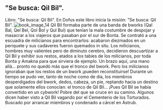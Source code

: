 ## "Se busca: Qil Bil".
Libro: "Se busca: Qil Bil".
En Dofus este libro inicia la misión: "Se busca: Qil Bil".
![book_image_14](https://media.discordapp.net/attachments/1105643336989159555/1105647642039570442/14.jpg)
Qil Bil formaba parte de una banda de bworks (Qal Bal, Qel Bel, Qol Bol y Qul Bul) que tenían la mala costumbre de despojar y masacrar a los viajeros que pasaban por el sur de Bonta. Se contrató a una escuadra de milicianos para encontrarlos: acabaron diezmados en un periquete y sus cadáveres fueron quemados in situ.
Los milicianos, hombres muy valientes pero de diminuto cerebro, decidieron descuartizar a Qil Bil y exhibir sus restos, atados a los tabíes de los milicianos, por toda Bonta y Amakna para que sirviera de ejemplo. Un brazo aquí, una mano allá... pronto no quedó más que el tronco del bwork.
Pero los milicianos ignoraban que los restos de un bwork ¡pueden reconstituirse! Durante un tiempo se pudo ver, tanto de noche como de día, los miembros desperdigados del bwork, dedos, cabeza, un pie, reptando hacia un destino que solamente ellos conocían: el tronco de Qil Bil... ¡Pues Qil Bil se había convertido en un cybwork! Pobre del que se cruce en su camino.
Algunos dicen haber visto a Qil Bil vagando por el Cementerio de los Torturados.
Buscado por arrancar miembros y condenado a cárcel en Astrub.